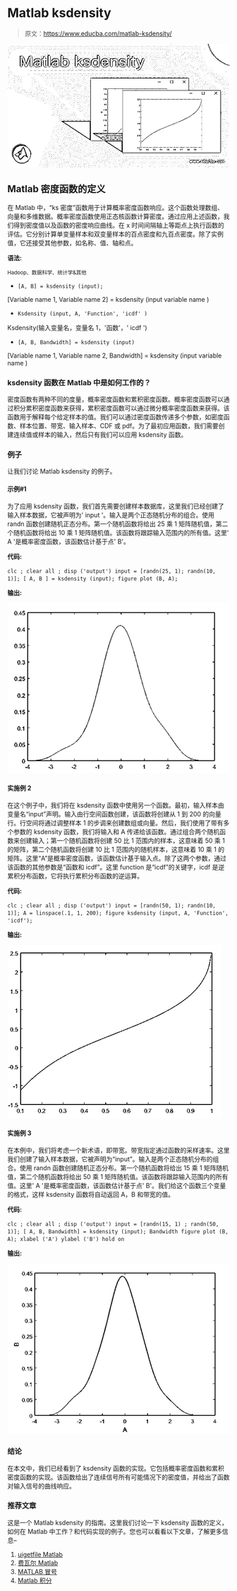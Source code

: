 # Matlab ksdensity

> 原文：<https://www.educba.com/matlab-ksdensity/>

![Matlab ksdensity](img/c8ccdc587addb155d51c0282474e1609.png)



## Matlab 密度函数的定义

在 Matlab 中，“ks 密度”函数用于计算概率密度函数响应。这个函数处理数组、向量和多维数据。概率密度函数使用正态核函数计算密度。通过应用上述函数，我们得到密度值以及函数的密度响应曲线。在 x 时间间隔轴上等距点上执行函数的评估。它分别计算单变量样本和双变量样本的百点密度和九百点密度。除了实例值，它还接受其他参数，如名称、值、轴和点。

**语法:**

<small>Hadoop、数据科学、统计学&其他</small>

*   `[A, B] = ksdensity (input);`

[Variable name 1, Variable name 2] = ksdensity (input variable name )

*   `Ksdensity (input, A, 'Function', 'icdf' )`

Ksdensity(输入变量名，变量名 1，'函数'，' icdf ')

*   `[A, B, Bandwidth] = ksdensity (input)`

[Variable name 1, Variable name 2, Bandwidth] = ksdensity (input variable name )

### ksdensity 函数在 Matlab 中是如何工作的？

密度函数有两种不同的度量，概率密度函数和累积密度函数。概率密度函数可以通过积分累积密度函数来获得，累积密度函数可以通过微分概率密度函数来获得。该函数用于解释每个给定样本的值。我们可以通过密度函数传递多个参数，如密度函数、样本位置、带宽、输入样本、CDF 或 pdf。为了最初应用函数，我们需要创建连续值或样本的输入，然后只有我们可以应用 ksdensity 函数。

### 例子

让我们讨论 Matlab ksdensity 的例子。

#### 示例#1

为了应用 ksdensity 函数，我们首先需要创建样本数据库，这里我们已经创建了输入样本数据，它被声明为' input '。输入是两个正态随机分布的组合。使用 randn 函数创建随机正态分布。第一个随机函数将给出 25 乘 1 矩阵随机值，第二个随机函数将给出 10 乘 1 矩阵随机值。该函数将跟踪输入范围内的所有值。这里' A '是概率密度函数，该函数估计基于点' B'。

**代码:**

`clc ;
clear all ;
disp ('output')
input = [randn(25, 1); randn(10, 1)];
[ A, B ] = ksdensity (input);
figure
plot (B, A);`

**输出:**

![Matlab ksdensity 1](img/3dfefddec760fd185ceb3bd4ec47d93d.png)



#### 实施例 2

在这个例子中，我们将在 ksdensity 函数中使用另一个函数。最初，输入样本由变量名“input”声明。输入由行空间函数创建，该函数将创建从 1 到 200 的向量行。行空间将通过调整样本 1 的步调来创建数组或向量。然后，我们使用了带有多个参数的 ksdensity 函数，我们将输入和 A 传递给该函数。通过组合两个随机函数来创建输入；第一个随机函数将创建 50 比 1 范围内的样本，这意味着 50 乘 1 的矩阵，第二个随机函数将创建 10 比 1 范围内的随机样本，这意味着 10 乘 1 的矩阵。这里“A”是概率密度函数，该函数估计基于输入点。除了这两个参数，通过该函数的其他参数是“函数和 icdf”。这里 function 是“icdf”的关键字，icdf 是逆累积分布函数，它将执行累积分布函数的逆运算。

**代码:**

`clc ;
clear all ;
disp ('output')
input = [randn(50, 1); randn(10, 1)];
A = linspace(.1, 1, 200);
figure
ksdensity (input, A, 'Function', 'icdf');`

**输出:**

![Matlab ksdensity 2](img/114462bd290ee6dec4783fd9484a8806.png)



#### 实施例 3

在本例中，我们将考虑一个新术语，即带宽。带宽指定通过函数的采样速率。这里我们创建了输入样本数据，它被声明为“input”。输入是两个正态随机分布的组合。使用 randn 函数创建随机正态分布。第一个随机函数将给出 15 乘 1 矩阵随机值，第二个随机函数将给出 50 乘 1 矩阵随机值。该函数将跟踪输入范围内的所有值。这里' A '是概率密度函数，该函数估计基于点' B'。我们给这个函数三个变量的格式，这样 ksdensity 函数将自动返回 A，B 和带宽的值。

**代码:**

`clc ;
clear all ;
disp ('output')
input = [randn(15, 1) ; randn(50, 1)];
[ A, B, Bandwidth] = ksdensity (input);
Bandwidth
figure
plot (B, A);
xlabel ('A')
ylabel ('B')
hold on`

**输出:**

![Matlab ksdensity 3](img/593c2d688c701f1b8ec3a5b747e9faa6.png)



### 结论

在本文中，我们已经看到了 ksdensity 函数的实现。它包括概率密度函数和累积密度函数的实现。该函数给出了连续信号所有可能情况下的密度值，并给出了函数对输入信号的曲线响应。

### 推荐文章

这是一个 Matlab ksdensity 的指南。这里我们讨论一下 ksdensity 函数的定义，如何在 Matlab 中工作？和代码实现的例子。您也可以看看以下文章，了解更多信息–

1.  [uigetfile Matlab](https://www.educba.com/uigetfile-matlab/)
2.  [费瓦尔 Matlab](https://www.educba.com/feval-matlab/)
3.  [MATLAB 冒号](https://www.educba.com/matlab-colon/)
4.  [Matlab 积分](https://www.educba.com/matlab-integral/)





